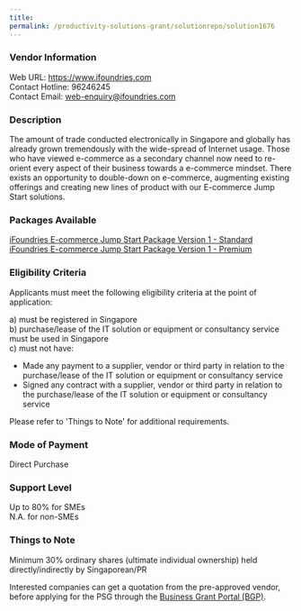 ```yaml
---
title: 
permalink: /productivity-solutions-grant/solutionrepo/solution1676
---
```


### Vendor Information
Web URL: https://www.ifoundries.com <br>Contact Hotline: 96246245<br>Contact Email: web-enquiry@ifoundries.com <br>

### Description

The amount of trade conducted electronically in Singapore and globally has already grown tremendously with the wide-spread of Internet usage. Those who have viewed e-commerce as a secondary channel now need to re-orient every aspect of their business towards a e-commerce mindset. There exists an opportunity to double-down on e-commerce, augmenting existing offerings and creating new lines of product with our E-commerce Jump Start solutions.

### Packages Available

<a href='https://www.gobusiness.gov.sg/images/psg/Desensitised_iFoundries_20200498_Annex_3_Part_1.pdf' target='_blank'>iFoundries E-commerce Jump Start Package Version 1 - Standard</a><br/>
<a href='https://www.gobusiness.gov.sg/images/psg/Desensitised_iFoundries_20200498_Annex_3_Part_2.pdf' target='_blank'>iFoundries E-commerce Jump Start Package Version 1 - Premium</a><br/>

### Eligibility Criteria

Applicants must meet the following eligibility criteria at the point of application:

a) must be registered in Singapore <br>
b) purchase/lease of the IT solution or equipment or consultancy service must be used in Singapore <br>
c) must not have:
- Made any payment to a supplier, vendor or third party in relation to the purchase/lease of the IT solution or equipment or consultancy service
- Signed any contract with a supplier, vendor or third party in relation to the purchase/lease of the IT solution or equipment or consultancy service

Please refer to 'Things to Note' for additional requirements.

### Mode of Payment
Direct Purchase

### Support Level
Up to 80% for SMEs <br>
N.A. for non-SMEs

### Things to Note
Minimum 30% ordinary shares (ultimate individual ownership) held directly/indirectly by Singaporean/PR

Interested companies can get a quotation from the pre-approved vendor, before applying for the PSG through the <a target='_blank' href='https://www.businessgrants.gov.sg/'>Business Grant Portal (BGP)</a>.
